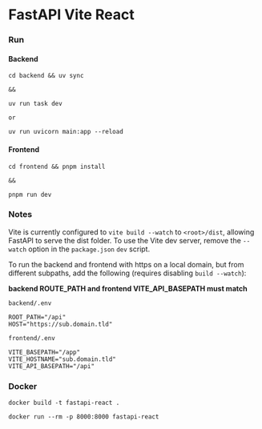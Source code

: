 # FastAPI Vite React

### Run

#### Backend

```
cd backend && uv sync

&&

uv run task dev

or

uv run uvicorn main:app --reload
```

#### Frontend

```
cd frontend && pnpm install

&&

pnpm run dev
```

### Notes

Vite is currently configured to `vite build --watch` to `<root>/dist`, allowing FastAPI to serve the dist folder. To use the Vite dev server, remove the `--watch` option in the `package.json` `dev` script.

To run the backend and frontend with https on a local domain, but from different subpaths, add the following (requires disabling `build --watch`):

**backend ROUTE_PATH and frontend VITE_API_BASEPATH must match**

`backend/.env`

```
ROOT_PATH="/api"
HOST="https://sub.domain.tld"
```

`frontend/.env`

```
VITE_BASEPATH="/app"
VITE_HOSTNAME="sub.domain.tld"
VITE_API_BASEPATH="/api"
```

### Docker

```
docker build -t fastapi-react .
```

```
docker run --rm -p 8000:8000 fastapi-react
```
